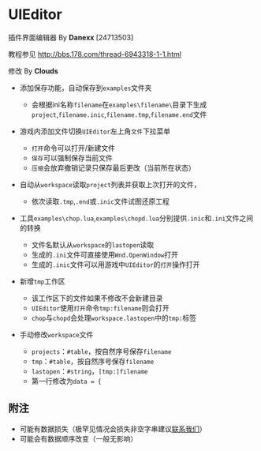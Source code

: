 UIEditor
========
插件界面编辑器 By **Danexx** [24713503]

教程参见 http://bbs.178.com/thread-6943318-1-1.html 

修改 By **Clouds**

* 添加保存功能，自动保存到`examples`文件夹
     * 会根据ini名称`filename`在`examples\filename\`目录下生成`project`,`filename.inic`,`filename.tmp`,`filename.end`文件

*  游戏内添加文件切换`UIEditor`左上角`文件`下拉菜单
     * `打开`命令可以打开/新建文件
     * `保存`可以强制保存当前文件
     * `压缩`会放弃撤销记录只保存最后更改（当前所在状态）

*  自动从`workspace`读取`project`列表并获取上次打开的文件，
     * 依次读取`.tmp`,`.end`或`.inic`文件试图还原工程

*  工具`examples\chop.lua`,`examples\chopd.lua`分别提供`.inic`和`.ini`文件之间的转换
     * 文件名默认从`workspace`的`lastopen`读取
     * 生成的`.ini`文件可直接使用`Wnd.OpenWindow`打开
     * 生成的`.inic`文件可以用游戏中`UIEditor`的`打开`操作打开

*  新增`tmp`工作区
     * 该工作区下的文件如果不修改不会新建目录
     * `UIEditor`使用`打开`命令`tmp:filename`则会打开
     * `chop`与`chopd`会处理`workspace.lastopen`中的`tmp:`标签

*  手动修改`workspace`文件
     * `projects`：`#table`，按自然序号保存`filename`
     * `tmp`：`#table`，按自然序号保存`filename`
     * `lastopen`：`#string`，`[tmp:]filename`
     * 第一行修改为`data = {`


附注
----
* 可能有数据损失（极罕见情况会损失非空字串建议[联系我们](mailto:ztq56@126.com)）
* 可能会有数据顺序改变（一般无影响）
